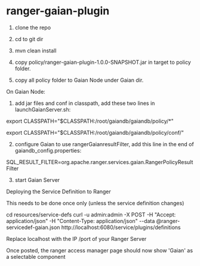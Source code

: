 # ranger-gaian-plugin


1. clone the repo

2. cd to git dir

3. mvn clean install

4. copy policy/ranger-gaian-plugin-1.0.0-SNAPSHOT.jar in target to policy folder.

4. copy all policy folder to Gaian Node under Gaian dir.

On Gaian Node:

1. add jar files and conf in classpath, add these two lines in launchGaianServer.sh:

  export CLASSPATH="$CLASSPATH:/root/gaiandb/gaiandb/policy/*"
  
  export CLASSPATH="$CLASSPATH:/root/gaiandb/gaiandb/policy/conf/"

2. configure Gaian to use rangerGaianresultFilter, add this line in the end of gaiandb_config.properties:

  SQL_RESULT_FILTER=org.apache.ranger.services.gaian.RangerPolicyResultFilter

3. start Gaian Server

Deploying the Service Definition to Ranger

This needs to be done once only (unless the service definition changes)

cd resources/service-defs
curl -u admin:admin -X POST -H "Accept: application/json" -H "Content-Type: application/json" --data @ranger-servicedef-gaian.json http://localhost:6080/service/plugins/definitions

Replace localhost with the IP /port of your Ranger Server

Once posted, the ranger access manager page should now show 'Gaian' as a selectable component
